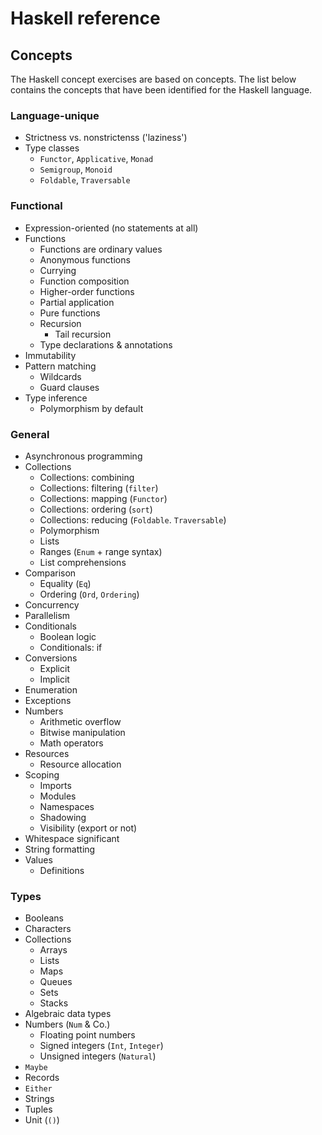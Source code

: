 # Haskell reference

## Concepts

The Haskell concept exercises are based on concepts. The list below contains the concepts that have been identified for the Haskell language.

### Language-unique

- Strictness vs. nonstrictenss ('laziness')
- Type classes
  - `Functor`, `Applicative`, `Monad`
  - `Semigroup`, `Monoid`
  - `Foldable`, `Traversable`

### Functional

- Expression-oriented (no statements at all)
- Functions
  - Functions are ordinary values
  - Anonymous functions
  - Currying
  - Function composition
  - Higher-order functions
  - Partial application
  - Pure functions
  - Recursion
    - Tail recursion
  - Type declarations & annotations
- Immutability
- Pattern matching
  - Wildcards
  - Guard clauses
- Type inference
  - Polymorphism by default

### General

- Asynchronous programming
- Collections
  - Collections: combining
  - Collections: filtering (`filter`)
  - Collections: mapping (`Functor`)
  - Collections: ordering (`sort`)
  - Collections: reducing (`Foldable`. `Traversable`)
  - Polymorphism
  - Lists
  - Ranges (`Enum` + range syntax)
  - List comprehensions
- Comparison
  - Equality (`Eq`)
  - Ordering  (`Ord`, `Ordering`)
- Concurrency
- Parallelism
- Conditionals
  - Boolean logic
  - Conditionals: if
- Conversions
  - Explicit
  - Implicit
- Enumeration
- Exceptions
- Numbers
  - Arithmetic overflow
  - Bitwise manipulation
  - Math operators
- Resources
  - Resource allocation
- Scoping
  - Imports
  - Modules
  - Namespaces
  - Shadowing
  - Visibility (export or not)
- Whitespace significant
- String formatting
- Values
  - Definitions

### Types

- Booleans
- Characters
- Collections
  - Arrays
  - Lists
  - Maps
  - Queues
  - Sets
  - Stacks
- Algebraic data types
- Numbers (`Num` & Co.)
  - Floating point numbers
  - Signed integers (`Int`, `Integer`)
  - Unsigned integers (`Natural`)
- `Maybe`
- Records
- `Either`
- Strings
- Tuples
- Unit (`()`)
